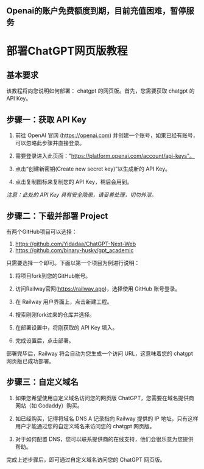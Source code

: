 ## Openai的账户免费额度到期，目前充值困难，暂停服务



# 部署ChatGPT网页版教程

## 基本要求

该教程将向您说明如何部署： chatgpt 的网页版。首先，您需要获取 chatgpt 的 API Key。

## 步骤一：获取 API Key

1. 前往 OpenAI 官网 (https://openai.com) 并创建一个账号，如果已经有账号，可以忽略此步骤并直接登录。

2. 需要登录进入此页面："https://platform.openai.com/account/api-keys"。

3. 点击“创建新密钥(Create new secret key)”以生成新的 API Key。

4. 点击复制图标来复制您的 API Key，稍后会用到。

*注意：此处的 API Key 具有安全隐患，请妥善处理，切勿外泄。*

## 步骤二：下载并部署 Project

有两个GitHub项目可以选择：

1. https://github.com/Yidadaa/ChatGPT-Next-Web
2. https://github.com/binary-husky/gpt_academic

只需要选择一个即可。下面以第一个项目为例进行说明：

1. 将项目fork到您的GitHub帐号。

2. 访问Railway官网(https://railway.app)，选择使用 GitHub 账号登录。

3. 在 Railway 用户界面上，点击新建工程。

4. 搜索刚刚fork过来的仓库并选择。

5. 在部署设置中，将刚获取的 API Key 填入。

6. 完成设置后，点击部署。

部署完毕后，Railway 将会自动为您生成一个访问 URL，这意味着您的 chatgpt 网页版已成功部署。

## 步骤三：自定义域名

1. 如果您希望使用自定义域名访问您的网页版 ChatGPT，您需要在域名提供商网站（如 Godaddy）购买。

2. 如已经购买，记得将域名 DNS A 记录指向 Railway 提供的 IP 地址，只有这样用户才能通过您的自定义域名来访问您的 chatgpt 网页版。

3. 对于如何配置 DNS，您可以联系提供商的在线支持，他们会很乐意为您提供帮助。

完成上述步骤后，即可通过自定义域名访问您的 ChatGPT 网页版。